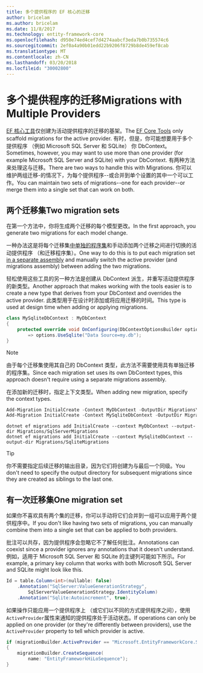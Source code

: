 ```yaml
---
title: 多个提供程序的 EF 核心的迁移
author: bricelam
ms.author: bricelam
ms.date: 11/8/2017
ms.technology: entity-framework-core
ms.openlocfilehash: d950e74ed4cef7d4274aabcf3eda7b0b735574c6
ms.sourcegitcommit: 2ef0a4a90b01edd22b9206f8729b8de459ef8cab
ms.translationtype: MT
ms.contentlocale: zh-CN
ms.lasthandoff: 03/20/2018
ms.locfileid: "30002800"
---
```

<a name="migrations-with-multiple-providers"></a><span data-ttu-id="41407-102">多个提供程序的迁移</span><span class="sxs-lookup"><span data-stu-id="41407-102">Migrations with Multiple Providers</span></span>
==================================
<span data-ttu-id="41407-103">[EF 核心工具][ 1]仅创建为活动提供程序的迁移的基架。</span><span class="sxs-lookup"><span data-stu-id="41407-103">The [EF Core Tools][1] only scaffold migrations for the active provider.</span></span> <span data-ttu-id="41407-104">有时，但是，你可能想要用于多个提供程序 （例如 Microsoft SQL Server 和 SQLite） 你 DbContext。</span><span class="sxs-lookup"><span data-stu-id="41407-104">Sometimes, however, you may want to use more than one provider (for example Microsoft SQL Server and SQLite) with your DbContext.</span></span> <span data-ttu-id="41407-105">有两种方法来处理这与迁移。</span><span class="sxs-lookup"><span data-stu-id="41407-105">There are two ways to handle this with Migrations.</span></span> <span data-ttu-id="41407-106">你可以维护两组迁移-的情况下，为每个提供程序--或合并到单个设置的其中一个可以工作。</span><span class="sxs-lookup"><span data-stu-id="41407-106">You can maintain two sets of migrations--one for each provider--or merge them into a single set that can work on both.</span></span>

<a name="two-migration-sets"></a><span data-ttu-id="41407-107">两个迁移集</span><span class="sxs-lookup"><span data-stu-id="41407-107">Two migration sets</span></span>
------------------
<span data-ttu-id="41407-108">在第一个方法中，你将生成两个迁移的每个模型更改。</span><span class="sxs-lookup"><span data-stu-id="41407-108">In the first approach, you generate two migrations for each model change.</span></span>

<span data-ttu-id="41407-109">一种办法这是将每个迁移集[中单独的程序集][ 2]和手动添加两个迁移之间进行切换的活动提供程序 （和迁移程序集）。</span><span class="sxs-lookup"><span data-stu-id="41407-109">One way to do this is to put each migration set [in a separate assembly][2] and manually switch the active provider (and migrations assembly) between adding the two migrations.</span></span>

<span data-ttu-id="41407-110">轻松使用这些工具的另一种方法是创建从 DbContext 派生，并重写活动提供程序的新类型。</span><span class="sxs-lookup"><span data-stu-id="41407-110">Another approach that makes working with the tools easier is to create a new type that derives from your DbContext and overrides the active provider.</span></span> <span data-ttu-id="41407-111">此类型用于在设计时添加或将应用迁移的时间。</span><span class="sxs-lookup"><span data-stu-id="41407-111">This type is used at design time when adding or applying migrations.</span></span>

``` csharp
class MySqliteDbContext : MyDbContext
{
    protected override void OnConfiguring(DbContextOptionsBuilder options)
        => options.UseSqlite("Data Source=my.db");
}
```

> [!NOTE]
> <span data-ttu-id="41407-112">由于每个迁移集使用其自己的 DbContext 类型，此方法不需要使用具有单独迁移的程序集。</span><span class="sxs-lookup"><span data-stu-id="41407-112">Since each migration set uses its own DbContext types, this approach doesn't require using a separate migrations assembly.</span></span>

<span data-ttu-id="41407-113">在添加新的迁移时，指定上下文类型。</span><span class="sxs-lookup"><span data-stu-id="41407-113">When adding new migration, specify the context types.</span></span>

``` powershell
Add-Migration InitialCreate -Context MyDbContext -OutputDir Migrations\SqlServerMigrations
Add-Migration InitialCreate -Context MySqliteDbContext -OutputDir Migrations\SqliteMigrations
```
``` Console
dotnet ef migrations add InitialCreate --context MyDbContext --output-dir Migrations/SqlServerMigrations
dotnet ef migrations add InitialCreate --context MySqliteDbContext --output-dir Migrations/SqliteMigrations
```

> [!TIP]
> <span data-ttu-id="41407-114">你不需要指定后续迁移的输出目录，因为它们将创建为与最后一个同级。</span><span class="sxs-lookup"><span data-stu-id="41407-114">You don't need to specify the output directory for subsequent migrations since they are created as siblings to the last one.</span></span>

<a name="one-migration-set"></a><span data-ttu-id="41407-115">有一次迁移集</span><span class="sxs-lookup"><span data-stu-id="41407-115">One migration set</span></span>
-----------------
<span data-ttu-id="41407-116">如果你不喜欢具有两个集的迁移，你可以手动将它们合并到一组可以应用于两个提供程序中。</span><span class="sxs-lookup"><span data-stu-id="41407-116">If you don't like having two sets of migrations, you can manually combine them into a single set that can be applied to both providers.</span></span>

<span data-ttu-id="41407-117">批注可以共存，因为提供程序会忽略它不了解任何批注。</span><span class="sxs-lookup"><span data-stu-id="41407-117">Annotations can coexist since a provider ignores any annotations that it doesn't understand.</span></span> <span data-ttu-id="41407-118">例如，适用于 Microsoft SQL Server 和 SQLite 的主键列可能如下所示。</span><span class="sxs-lookup"><span data-stu-id="41407-118">For example, a primary key column that works with both Microsoft SQL Server and SQLite might look like this.</span></span>

``` csharp
Id = table.Column<int>(nullable: false)
    .Annotation("SqlServer:ValueGenerationStrategy",
        SqlServerValueGenerationStrategy.IdentityColumn)
    .Annotation("Sqlite:Autoincrement", true),
```

<span data-ttu-id="41407-119">如果操作只能应用一个提供程序上 （或它们以不同的方式提供程序之间），使用`ActiveProvider`属性来通知的提供程序处于活动状态。</span><span class="sxs-lookup"><span data-stu-id="41407-119">If operations can only be applied on one provider (or they're differently between providers), use the `ActiveProvider` property to tell which provider is active.</span></span>

``` csharp
if (migrationBuilder.ActiveProvider == "Microsoft.EntityFrameworkCore.SqlServer")
{
    migrationBuilder.CreateSequence(
        name: "EntityFrameworkHiLoSequence");
}
```


  [1]: ../../miscellaneous/cli/index.md
  [2]: projects.md
